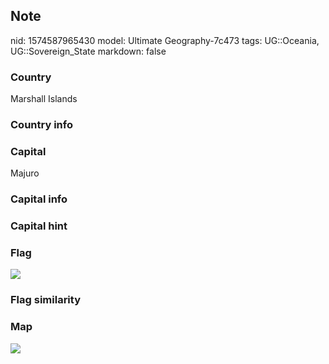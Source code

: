 ## Note
nid: 1574587965430
model: Ultimate Geography-7c473
tags: UG::Oceania, UG::Sovereign_State
markdown: false

### Country
Marshall Islands

### Country info


### Capital
Majuro

### Capital info


### Capital hint


### Flag
<img src="ug-flag-marshall_islands.svg">

### Flag similarity


### Map
<img src="ug-map-marshall_islands.png">
